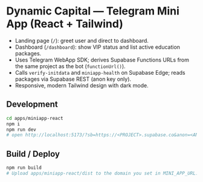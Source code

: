 # Dynamic Capital — Telegram Mini App (React + Tailwind)

- Landing page (`/`): greet user and direct to dashboard.
- Dashboard (`/dashboard`): show VIP status and list active education packages.
- Uses Telegram WebApp SDK; derives Supabase Functions URLs from the same project as the bot (`functionUrl()`).
- Calls `verify-initdata` and `miniapp-health` on Supabase Edge; reads packages via Supabase REST (anon key only).
- Responsive, modern Tailwind design with dark mode.

## Development
```bash
cd apps/miniapp-react
npm i
npm run dev
# open http://localhost:5173/?sb=https://<PROJECT>.supabase.co&anon=<ANON>&pr=<PROJECT_REF>
```

## Build / Deploy
```bash
npm run build
# Upload apps/miniapp-react/dist to the domain you set in MINI_APP_URL.
```
